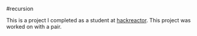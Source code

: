 #recursion

This is a project I completed as a student at [hackreactor](http://hackreactor.com). This project was worked on with a pair.
